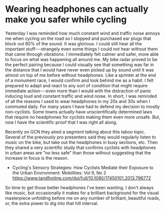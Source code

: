 # Wearing headphones can actually make you safer while cycling

Yesterday I was reminded how much constant wind and traffic noise annoys me when cycling on the road so I stopped and purchased ear plugs that block out 80% of the sound. It was glorious. I could still hear all the important stuff---strangely even some things I could *not* hear without them that came through vibrations. I immediately felt calmer and safer, more able to focus on what was happening all around me. My bike radar proved to be the perfect pairing because I could visually see that something was far in the distance that I would have never even picked up by sound until it was almost on top of me before without headphones. Like a sprinter at the end of a monument race, I would confirm and look behind me as a habit. I felt prepared to adapt and react to any sort of condition that might require immediate action---even more than I would with the distraction of panic inducing loud and constant traffic and wind noise. In short, I was reminded of all the reasons I used to wear headphones in my 20s and 30s when I commuted daily. For many years I have had to defend my decision to mostly non-cyclists. Some towns actually have unscientifically determined laws that require no headphones for cyclists making them even more unsafe. But, now I have the scientific proof that I was right all along.

Recently on GCN they aired a segment talking about this taboo topic. Several of the previously pro presenters said they would regularly listen to music on the bike, but take out the headphones in busy sections, etc. Then they shared a very scientific study that confirms cyclists with headphones in urban areas are "no less safe" than those without suggesting that the increase in focus is the reason.

* Cycling's Sensory Strategies: How Cyclists Mediate their Exposure to the Urban Environment: Mobilities: Vol 9, No 2  
  <https://www.tandfonline.com/doi/full/10.1080/17450101.2013.796772>

So time to get those better headphones I've been wanting. I don't always like music, but occasionally it makes for a brilliant background for the visual masterpiece unfolding before me on any number of brilliant, beautiful roads, or, the extra power to dig into that hill interval.
